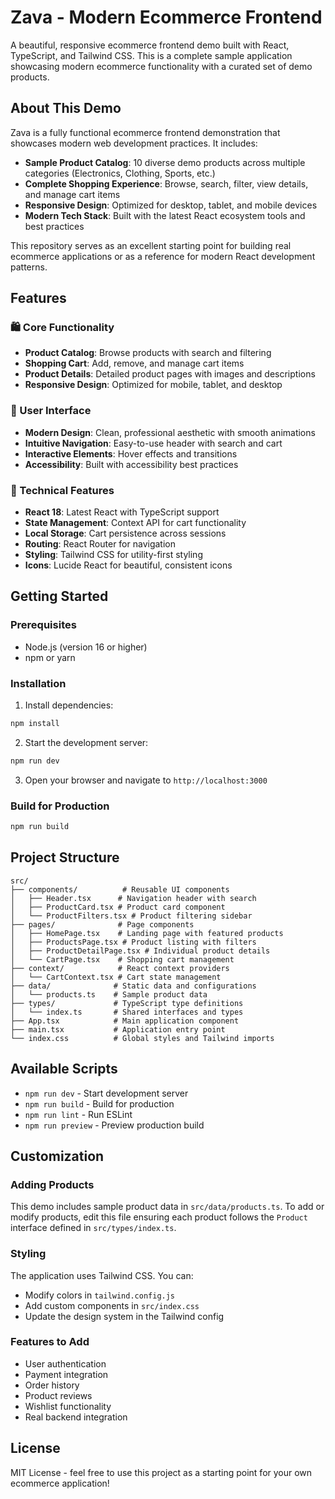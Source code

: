 # Zava - Modern Ecommerce Frontend

A beautiful, responsive ecommerce frontend demo built with React, TypeScript, and Tailwind CSS. This is a complete sample application showcasing modern ecommerce functionality with a curated set of demo products.

## About This Demo

Zava is a fully functional ecommerce frontend demonstration that showcases modern web development practices. It includes:

- **Sample Product Catalog**: 10 diverse demo products across multiple categories (Electronics, Clothing, Sports, etc.)
- **Complete Shopping Experience**: Browse, search, filter, view details, and manage cart items
- **Responsive Design**: Optimized for desktop, tablet, and mobile devices
- **Modern Tech Stack**: Built with the latest React ecosystem tools and best practices

This repository serves as an excellent starting point for building real ecommerce applications or as a reference for modern React development patterns.

## Features

### 🛍️ Core Functionality
- **Product Catalog**: Browse products with search and filtering
- **Shopping Cart**: Add, remove, and manage cart items
- **Product Details**: Detailed product pages with images and descriptions
- **Responsive Design**: Optimized for mobile, tablet, and desktop

### 🎨 User Interface
- **Modern Design**: Clean, professional aesthetic with smooth animations
- **Intuitive Navigation**: Easy-to-use header with search and cart
- **Interactive Elements**: Hover effects and transitions
- **Accessibility**: Built with accessibility best practices

### 🔧 Technical Features
- **React 18**: Latest React with TypeScript support
- **State Management**: Context API for cart functionality
- **Local Storage**: Cart persistence across sessions
- **Routing**: React Router for navigation
- **Styling**: Tailwind CSS for utility-first styling
- **Icons**: Lucide React for beautiful, consistent icons

## Getting Started

### Prerequisites
- Node.js (version 16 or higher)
- npm or yarn

### Installation

1. Install dependencies:
```bash
npm install
```

2. Start the development server:
```bash
npm run dev
```

3. Open your browser and navigate to `http://localhost:3000`

### Build for Production

```bash
npm run build
```

## Project Structure

```
src/
├── components/          # Reusable UI components
│   ├── Header.tsx      # Navigation header with search
│   ├── ProductCard.tsx # Product card component
│   └── ProductFilters.tsx # Product filtering sidebar
├── pages/              # Page components
│   ├── HomePage.tsx    # Landing page with featured products
│   ├── ProductsPage.tsx # Product listing with filters
│   ├── ProductDetailPage.tsx # Individual product details
│   └── CartPage.tsx    # Shopping cart management
├── context/            # React context providers
│   └── CartContext.tsx # Cart state management
├── data/              # Static data and configurations
│   └── products.ts    # Sample product data
├── types/             # TypeScript type definitions
│   └── index.ts       # Shared interfaces and types
├── App.tsx            # Main application component
├── main.tsx           # Application entry point
└── index.css          # Global styles and Tailwind imports
```

## Available Scripts

- `npm run dev` - Start development server
- `npm run build` - Build for production
- `npm run lint` - Run ESLint
- `npm run preview` - Preview production build

## Customization

### Adding Products
This demo includes sample product data in `src/data/products.ts`. To add or modify products, edit this file ensuring each product follows the `Product` interface defined in `src/types/index.ts`.

### Styling
The application uses Tailwind CSS. You can:
- Modify colors in `tailwind.config.js`
- Add custom components in `src/index.css`
- Update the design system in the Tailwind config

### Features to Add
- User authentication
- Payment integration
- Order history
- Product reviews
- Wishlist functionality
- Real backend integration

## License

MIT License - feel free to use this project as a starting point for your own ecommerce application!
